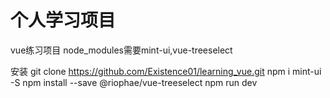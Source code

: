 # 个人学习项目
vue练习项目
node_modules需要mint-ui,vue-treeselect

安装
git clone https://github.com/Existence01/learning_vue.git
npm i mint-ui -S
npm install --save @riophae/vue-treeselect
npm run dev